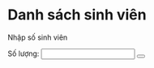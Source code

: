 <!DOCTYPE html>
<html>
<head>
<h1> Danh sách sinh viên </h1>
</head>

  
<body>
<p>Nhập số sinh viên</p>
Số lượng: <input type="text" id="myText" value="">
<button onclick="myFunction()"> </button>
<p id="demo"></p>
<script>
function myFunction() {
var x = document.getElementById("myText").value;
document.getElementById("demo").innerHTML = x;
}
</script>

</body>
</html>
